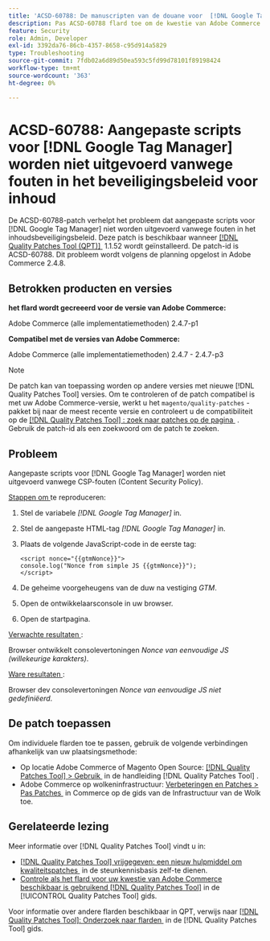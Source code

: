 ```yaml
---
title: 'ACSD-60788: De manuscripten van de douane voor  [!DNL Google Tag Manager]  niet uitgevoerd toe te schrijven aan CSP fouten'
description: Pas ACSD-60788 flard toe om de kwestie van Adobe Commerce te bevestigen waar de douanemanuscripten voor  [!DNL Google Tag Manager]  niet wegens de fouten van het Beleid van de Veiligheid van de Inhoud (CSP) worden uitgevoerd.
feature: Security
role: Admin, Developer
exl-id: 3392da76-86cb-4357-8658-c95d914a5829
type: Troubleshooting
source-git-commit: 7fdb02a6d89d50ea593c5fd99d78101f89198424
workflow-type: tm+mt
source-wordcount: '363'
ht-degree: 0%

---
```


# ACSD-60788: Aangepaste scripts voor [!DNL Google Tag Manager] worden niet uitgevoerd vanwege fouten in het beveiligingsbeleid voor inhoud

De ACSD-60788-patch verhelpt het probleem dat aangepaste scripts voor [!DNL Google Tag Manager] niet worden uitgevoerd vanwege fouten in het inhoudsbeveiligingsbeleid. Deze patch is beschikbaar wanneer [[!DNL Quality Patches Tool (QPT)] &#x200B;](https://experienceleague.adobe.com/nl/docs/commerce-operations/tools/quality-patches-tool/quality-patches-tool-to-self-serve-quality-patches) 1.1.52 wordt geïnstalleerd. De patch-id is ACSD-60788. Dit probleem wordt volgens de planning opgelost in Adobe Commerce 2.4.8.

## Betrokken producten en versies

**het flard wordt gecreeerd voor de versie van Adobe Commerce:**

Adobe Commerce (alle implementatiemethoden) 2.4.7-p1

**Compatibel met de versies van Adobe Commerce:**

Adobe Commerce (alle implementatiemethoden) 2.4.7 - 2.4.7-p3

>[!NOTE]
>
>De patch kan van toepassing worden op andere versies met nieuwe [!DNL Quality Patches Tool] versies. Om te controleren of de patch compatibel is met uw Adobe Commerce-versie, werkt u het `magento/quality-patches` -pakket bij naar de meest recente versie en controleert u de compatibiliteit op de [[!DNL Quality Patches Tool] : zoek naar patches op de pagina &#x200B;](https://experienceleague.adobe.com/tools/commerce-quality-patches/index.html?lang=nl-NL) . Gebruik de patch-id als een zoekwoord om de patch te zoeken.

## Probleem

Aangepaste scripts voor [!DNL Google Tag Manager] worden niet uitgevoerd vanwege CSP-fouten (Content Security Policy).

<u> Stappen om </u> te reproduceren:

1. Stel de variabele *[!DNL Google Tag Manager]* in.
1. Stel de aangepaste HTML-tag *[!DNL Google Tag Manager]* in.
1. Plaats de volgende JavaScript-code in de eerste tag:

   ```
   <script nonce="{{gtmNonce}}">
   console.log("Nonce from simple JS {{gtmNonce}}");
   </script>
   ```

1. De geheime voorgeheugens van de duw na vestiging *GTM*.
1. Open de ontwikkelaarsconsole in uw browser.
1. Open de startpagina.

<u> Verwachte resultaten </u>:

Browser ontwikkelt consolevertoningen *Nonce van eenvoudige JS (willekeurige karakters)*.

<u> Ware resultaten </u>:

Browser dev consolevertoningen *Nonce van eenvoudige JS niet gedefiniëerd*.

## De patch toepassen

Om individuele flarden toe te passen, gebruik de volgende verbindingen afhankelijk van uw plaatsingsmethode:

* Op locatie Adobe Commerce of Magento Open Source: [[!DNL Quality Patches Tool] > Gebruik &#x200B;](/help/tools/quality-patches-tool/usage.md) in de handleiding [!DNL Quality Patches Tool] .
* Adobe Commerce op wolkeninfrastructuur: [&#x200B; Verbeteringen en Patches > Pas Patches &#x200B;](https://experienceleague.adobe.com/docs/commerce-cloud-service/user-guide/develop/upgrade/apply-patches.html?lang=nl-NL) in Commerce op de gids van de Infrastructuur van de Wolk toe.

## Gerelateerde lezing

Meer informatie over [!DNL Quality Patches Tool] vindt u in:

* [[!DNL Quality Patches Tool]  vrijgegeven: een nieuw hulpmiddel om kwaliteitspatches &#x200B;](https://experienceleague.adobe.com/nl/docs/commerce-operations/tools/quality-patches-tool/quality-patches-tool-to-self-serve-quality-patches) in de steunkennisbasis zelf-te dienen.
* [&#x200B; Controle als het flard voor uw kwestie van Adobe Commerce beschikbaar is gebruikend  [!DNL Quality Patches Tool]](/help/tools/quality-patches-tool/patches-available-in-qpt/check-patch-for-magento-issue-with-magento-quality-patches.md) in de [!UICONTROL Quality Patches Tool] gids.


Voor informatie over andere flarden beschikbaar in QPT, verwijs naar [[!DNL Quality Patches Tool]: Onderzoek naar flarden &#x200B;](https://experienceleague.adobe.com/tools/commerce-quality-patches/index.html?lang=nl-NL) in de [!DNL Quality Patches Tool] gids.
